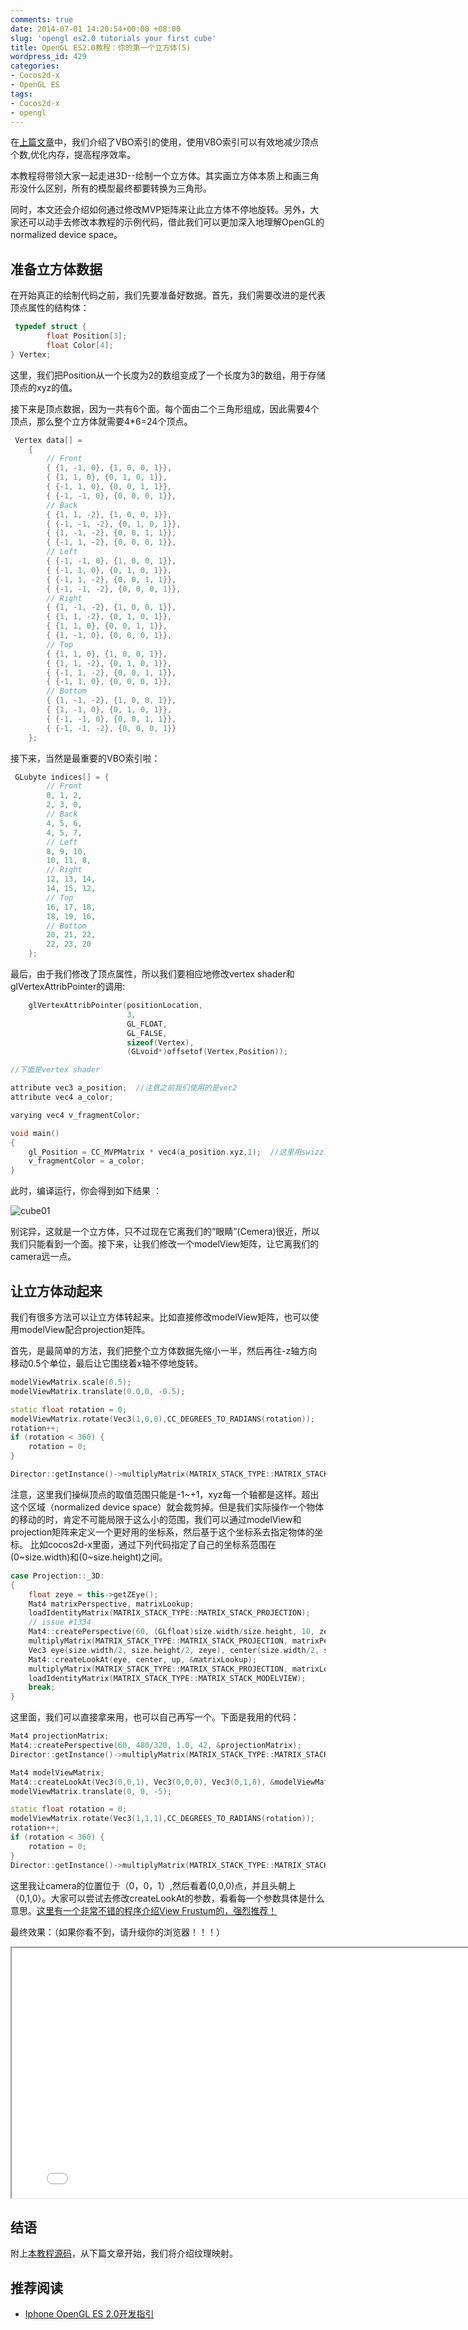```yaml
---
comments: true
date: 2014-07-01 14:20:54+00:00 +08:00
slug: 'opengl es2.0 tutorials your first cube'
title: OpenGL ES2.0教程：你的第一个立方体(5)
wordpress_id: 429
categories:
- Cocos2d-x
- OpenGL ES
tags:
- Cocos2d-x
- opengl
---
```


 
<!-- toc -->
在[上篇文章](http://zilongshanren.com/blog/2014-06-22-opengl-es2-use-vbo.html)中，我们介绍了VBO索引的使用，使用VBO索引可以有效地减少顶点个数,优化内存，提高程序效率。

本教程将带领大家一起走进3D--绘制一个立方体。其实画立方体本质上和画三角形没什么区别，所有的模型最终都要转换为三角形。

同时，本文还会介绍如何通过修改MVP矩阵来让此立方体不停地旋转。另外，大家还可以动手去修改本教程的示例代码，借此我们可以更加深入地理解OpenGL的normalized device space。

<!-- more -->

## 准备立方体数据

在开始真正的绘制代码之前，我们先要准备好数据。首先，我们需要改进的是代表顶点属性的结构体：

```cpp
 typedef struct {
        float Position[3];
        float Color[4];
} Vertex;
```
这里，我们把Position从一个长度为2的数组变成了一个长度为3的数组，用于存储顶点的xyz的值。

接下来是顶点数据，因为一共有6个面。每个面由二个三角形组成，因此需要4个顶点，那么整个立方体就需要4*6=24个顶点。

```cpp
 Vertex data[] =
    {
        // Front
        { {1, -1, 0}, {1, 0, 0, 1}},
        { {1, 1, 0}, {0, 1, 0, 1}},
        { {-1, 1, 0}, {0, 0, 1, 1}},
        { {-1, -1, 0}, {0, 0, 0, 1}},
        // Back
        { {1, 1, -2}, {1, 0, 0, 1}},
        { {-1, -1, -2}, {0, 1, 0, 1}},
        { {1, -1, -2}, {0, 0, 1, 1}},
        { {-1, 1, -2}, {0, 0, 0, 1}},
        // Left
        { {-1, -1, 0}, {1, 0, 0, 1}},
        { {-1, 1, 0}, {0, 1, 0, 1}},
        { {-1, 1, -2}, {0, 0, 1, 1}},
        { {-1, -1, -2}, {0, 0, 0, 1}},
        // Right
        { {1, -1, -2}, {1, 0, 0, 1}},
        { {1, 1, -2}, {0, 1, 0, 1}},
        { {1, 1, 0}, {0, 0, 1, 1}},
        { {1, -1, 0}, {0, 0, 0, 1}},
        // Top
        { {1, 1, 0}, {1, 0, 0, 1}},
        { {1, 1, -2}, {0, 1, 0, 1}},
        { {-1, 1, -2}, {0, 0, 1, 1}},
        { {-1, 1, 0}, {0, 0, 0, 1}},
        // Bottom
        { {1, -1, -2}, {1, 0, 0, 1}},
        { {1, -1, 0}, {0, 1, 0, 1}},
        { {-1, -1, 0}, {0, 0, 1, 1}},
        { {-1, -1, -2}, {0, 0, 0, 1}}
    };
```

接下来，当然是最重要的VBO索引啦：

```cpp
 GLubyte indices[] = {
        // Front
        0, 1, 2,
        2, 3, 0,
        // Back
        4, 5, 6,
        4, 5, 7,
        // Left
        8, 9, 10,
        10, 11, 8,
        // Right
        12, 13, 14,
        14, 15, 12,
        // Top
        16, 17, 18,
        18, 19, 16,
        // Bottom
        20, 21, 22,
        22, 23, 20
    }; 
```

最后，由于我们修改了顶点属性，所以我们要相应地修改vertex shader和glVertexAttribPointer的调用:

```cpp
    glVertexAttribPointer(positionLocation,
                          3,
                          GL_FLOAT,
                          GL_FALSE,
                          sizeof(Vertex),
                          (GLvoid*)offsetof(Vertex,Position));

//下面是vertex shader

attribute vec3 a_position;  //注意之前我们使用的是vec2
attribute vec4 a_color;

varying vec4 v_fragmentColor;

void main()
{
    gl_Position = CC_MVPMatrix * vec4(a_position.xyz,1);  //这里用swizzle的时候是xyz
    v_fragmentColor = a_color;
}
```

此时，编译运行，你会得到如下结果 ：

![cube01](https://zilongshanren.com/img/cube01.png)

别诧异，这就是一个立方体，只不过现在它离我们的“眼睛”(Cemera)很近，所以我们只能看到一个面。接下来，让我们修改一个modelView矩阵，让它离我们的camera远一点。

## 让立方体动起来

我们有很多方法可以让立方体转起来。比如直接修改modelView矩阵，也可以使用modelView配合projection矩阵。

首先，是最简单的方法，我们把整个立方体数据先缩小一半，然后再往-z轴方向移动0.5个单位，最后让它围绕着x轴不停地旋转。

```cpp
modelViewMatrix.scale(0.5);
modelViewMatrix.translate(0.0,0, -0.5);

static float rotation = 0;
modelViewMatrix.rotate(Vec3(1,0,0),CC_DEGREES_TO_RADIANS(rotation));
rotation++;
if (rotation < 360) {
    rotation = 0;
}

Director::getInstance()->multiplyMatrix(MATRIX_STACK_TYPE::MATRIX_STACK_MODELVIEW, modelViewMatrix);
```

注意，这里我们操纵顶点的取值范围只能是-1~+1，xyz每一个轴都是这样。超出这个区域（normalized device space）就会裁剪掉。但是我们实际操作一个物体的移动的时，肯定不可能局限于这么小的范围，我们可以通过modelView和projection矩阵来定义一个更好用的坐标系，然后基于这个坐标系去指定物体的坐标。
比如cocos2d-x里面，通过下列代码指定了自己的坐标系范围在(0~size.width)和(0~size.height)之间。

```cpp
case Projection::_3D:
{
    float zeye = this->getZEye();
    Mat4 matrixPerspective, matrixLookup;
    loadIdentityMatrix(MATRIX_STACK_TYPE::MATRIX_STACK_PROJECTION);
    // issue #1334
    Mat4::createPerspective(60, (GLfloat)size.width/size.height, 10, zeye+size.height/2, &matrixPerspective);
    multiplyMatrix(MATRIX_STACK_TYPE::MATRIX_STACK_PROJECTION, matrixPerspective);
    Vec3 eye(size.width/2, size.height/2, zeye), center(size.width/2, size.height/2, 0.0f), up(0.0f, 1.0f, 0.0f);
    Mat4::createLookAt(eye, center, up, &matrixLookup);
    multiplyMatrix(MATRIX_STACK_TYPE::MATRIX_STACK_PROJECTION, matrixLookup);
    loadIdentityMatrix(MATRIX_STACK_TYPE::MATRIX_STACK_MODELVIEW);
    break;
}
```

这里面，我们可以直接拿来用，也可以自己再写一个。下面是我用的代码：

```cpp
Mat4 projectionMatrix;
Mat4::createPerspective(60, 480/320, 1.0, 42, &projectionMatrix);
Director::getInstance()->multiplyMatrix(MATRIX_STACK_TYPE::MATRIX_STACK_PROJECTION, projectionMatrix);

Mat4 modelViewMatrix;
Mat4::createLookAt(Vec3(0,0,1), Vec3(0,0,0), Vec3(0,1,0), &modelViewMatrix);
modelViewMatrix.translate(0, 0, -5);

static float rotation = 0;
modelViewMatrix.rotate(Vec3(1,1,1),CC_DEGREES_TO_RADIANS(rotation));
rotation++;
if (rotation < 360) {
    rotation = 0;
}
Director::getInstance()->multiplyMatrix(MATRIX_STACK_TYPE::MATRIX_STACK_MODELVIEW, modelViewMatrix);
```

这里我让camera的位置位于（0，0，1）,然后看着(0,0,0)点，并且头朝上（0,1,0）。大家可以尝试去修改createLookAt的参数，看看每一个参数具体是什么意思。[这里有一个非常不错的程序介绍View Frustum的，强烈推荐！](http://user.xmission.com/~nate/tutors.html)

最终效果：（如果你看不到，请升级你的浏览器！！！）

<iframe  width="800" height="400" src="/webgl/ex05.html"></iframe>

## 结语

附上[本教程源码](http://git.oschina.net/zilongshanren/Cocos2D-X-OpenGL-ES-2.0/tree/lesson05)，从下篇文章开始，我们将介绍纹理映射。

## 推荐阅读

  * [Iphone OpenGL ES 2.0开发指引](http://www.cnblogs.com/zilongshanren/archive/2011/08/08/2131019.html)

